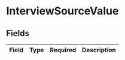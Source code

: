 # InterviewSourceValue


## Fields

| Field       | Type        | Required    | Description |
| ----------- | ----------- | ----------- | ----------- |